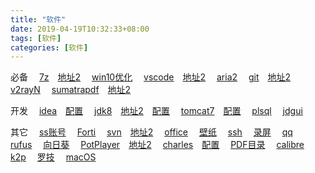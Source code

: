 ```yaml
---
title: "软件"
date: 2019-04-19T10:32:33+08:00
tags: [软件]
categories: [软件]
---
```


必备
&emsp;[7z](https://7-zip.org)&emsp;[地址2](https://dl.softmgr.qq.com/original/Compression/7z1900-x64.exe)
&emsp;[win10优化](https://github.com/yzlc/Win10-Initial-Setup-Script)
&emsp;[vscode](https://code.visualstudio.com/docs/?dv=win)&emsp;[地址2](https://dl.softmgr.qq.com/original/Development/VSCodeUserSetup-x64-1.40.2.exe)
&emsp;[aria2](/files/soft/aria2.zip)
&emsp;[git](https://git-scm.com/download/win)&emsp;[地址2](https://dl.softmgr.qq.com/original/Development/Git-2.25.1-64-bit.exe)
&emsp;[v2rayN](https://github.com/2dust/v2rayN/releases)
&emsp;[sumatrapdf](https://sumatrapdfreader.org/downloadafter.html)&emsp;[地址2](https://sm.myapp.com/original/Office/SumatraPDF-3.1.2-64-install.exe)

开发
&emsp;[idea](https://jetbrains.com/idea/download/download-thanks.html?platform=windowsZip&code=IIC)&emsp;[配置](/post/config/win/idea)
&emsp;[jdk8](https://oracle.com/technetwork/java/javase/downloads/jdk8-downloads-2133151.html)&emsp;[地址2](https://dl.softmgr.qq.com/original/Development/jdk-8u191-windows-x64-8.0.1910.12.exe)&emsp;[配置](/post/config/win/jdk8)
&emsp;[tomcat7](https://tomcat.apache.org/download-70.cgi)&emsp;[配置](/post/config/win/tomcat)
&emsp;[plsql](/post/config/win/plsql/)
&emsp;[jdgui](https://github.com/java-decompiler/jd-gui/releases)

其它
&emsp;[ss账号](https://github.com/selierlin/Share-SSR-V2ray)
&emsp;[Forti](https://fortinet-public.s3.cn-north-1.amazonaws.com.cn/FortiClient_Download/FortiClient_5_6_6_windows_and_macos_system/FortiClientSetup_5.6.6.1167_vpnonly_x64.exe)
&emsp;[svn](https://tortoisesvn.net/downloads.html)&emsp;[地址2](https://dl.softmgr.qq.com/original/Development/TortoiseSVN-1.13.1.28686-x64-svn-1.13.0.msi)
&emsp;[office](https://otp.landian.vip/redirect/download.html)
&emsp;[壁纸](https://microsoft.com/store/productId/9NBLGGH1ZBKW)
&emsp;[ssh](https://mobaxterm.mobatek.net/download-home-edition.html)
&emsp;[录屏](https://microsoft.com/store/productId/9N3SQK8PDS8G)
&emsp;[qq](https://microsoft.com/store/productId/9NHLGF0ZWC5S)
&emsp;[rufus](https://github.com/pbatard/rufus/releases)
&emsp;[向日葵](https://sunlogin.oray.com/personal/download/)
&emsp;[PotPlayer](https://videohelp.com/software/PotPlayer/old-versions#download)&emsp;[地址2](https://dl.softmgr.qq.com/original/Video/PotPlayerSetup64_1.7.16291_1.exe)
&emsp;[charles](https://charlesproxy.com/latest-release/download.do#)&emsp;[配置](/post/config/win/charles)
&emsp;[PDF目录](https://github.com/ifnoelse/pdf-bookmark)
&emsp;[calibre](https://calibre-ebook.com/download_windows)
&emsp;[k2p](https://github.com/hanwckf/rt-n56u)
&emsp;[罗技](https://download01.logi.com/web/ftp/pub/techsupport/gaming/LGS_9.02.65_x64_Logitech.exe)
&emsp;[macOS](https://mirrors.dtops.cc/iso/MacOS/daliansky_macos/)
